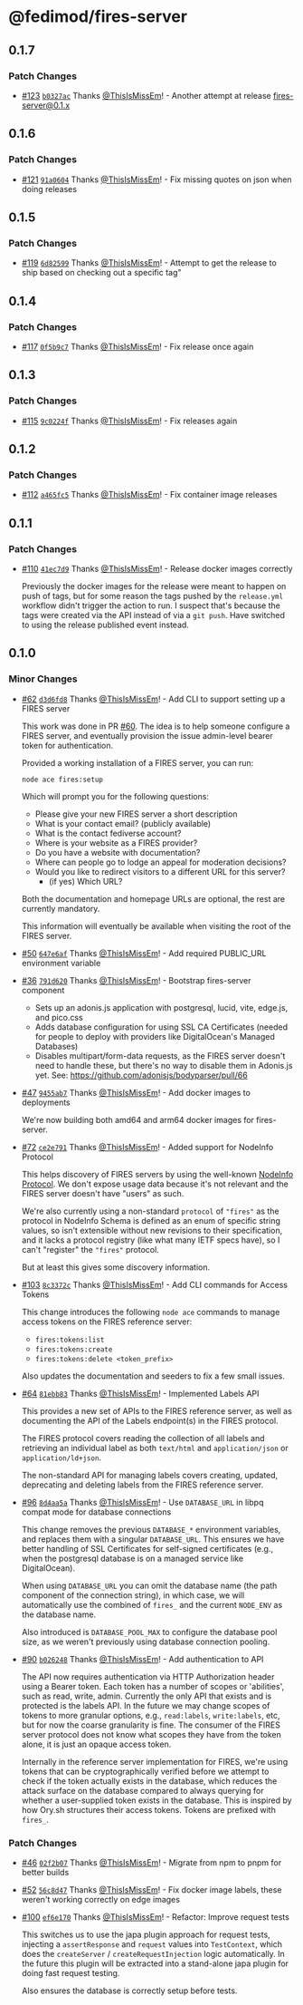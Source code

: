 # @fedimod/fires-server

## 0.1.7

### Patch Changes

- [#123](https://github.com/fedimod/fires/pull/123) [`b0327ac`](https://github.com/fedimod/fires/commit/b0327ac0d54efbc05ab7067f11eff58fa3e717ed) Thanks [@ThisIsMissEm](https://github.com/ThisIsMissEm)! - Another attempt at release fires-server@0.1.x

## 0.1.6

### Patch Changes

- [#121](https://github.com/fedimod/fires/pull/121) [`91a0604`](https://github.com/fedimod/fires/commit/91a0604ec705ddf773f388484b71da2e7d69391b) Thanks [@ThisIsMissEm](https://github.com/ThisIsMissEm)! - Fix missing quotes on json when doing releases

## 0.1.5

### Patch Changes

- [#119](https://github.com/fedimod/fires/pull/119) [`6d82599`](https://github.com/fedimod/fires/commit/6d825995d9f352305240b34d6aae8041f9c1b243) Thanks [@ThisIsMissEm](https://github.com/ThisIsMissEm)! - Attempt to get the release to ship based on checking out a specific tag"

## 0.1.4

### Patch Changes

- [#117](https://github.com/fedimod/fires/pull/117) [`0f5b9c7`](https://github.com/fedimod/fires/commit/0f5b9c7c6f92abf286d67e62858c04698460c546) Thanks [@ThisIsMissEm](https://github.com/ThisIsMissEm)! - Fix release once again

## 0.1.3

### Patch Changes

- [#115](https://github.com/fedimod/fires/pull/115) [`9c0224f`](https://github.com/fedimod/fires/commit/9c0224f5ac66d167145068daf001409ee7958ac0) Thanks [@ThisIsMissEm](https://github.com/ThisIsMissEm)! - Fix releases again

## 0.1.2

### Patch Changes

- [#112](https://github.com/fedimod/fires/pull/112) [`a465fc5`](https://github.com/fedimod/fires/commit/a465fc5f20fc148123c42298b31ef73bbc796280) Thanks [@ThisIsMissEm](https://github.com/ThisIsMissEm)! - Fix container image releases

## 0.1.1

### Patch Changes

- [#110](https://github.com/fedimod/fires/pull/110) [`41ec7d9`](https://github.com/fedimod/fires/commit/41ec7d98d2ba367702b615079355b361bf724f9a) Thanks [@ThisIsMissEm](https://github.com/ThisIsMissEm)! - Release docker images correctly

  Previously the docker images for the release were meant to happen on push of tags, but for some reason the tags pushed by the `release.yml` workflow didn't trigger the action to run. I suspect that's because the tags were created via the API instead of via a `git push`. Have switched to using the release published event instead.

## 0.1.0

### Minor Changes

- [#62](https://github.com/fedimod/fires/pull/62) [`d3d6fd8`](https://github.com/fedimod/fires/commit/d3d6fd84ea0ce209939ebdd563ee8fbaa3579a30) Thanks [@ThisIsMissEm](https://github.com/ThisIsMissEm)! - Add CLI to support setting up a FIRES server

  This work was done in PR [#60](https://github.com/fedimod/fires/pull/60). The idea is to help someone configure a FIRES server, and eventually provision the issue admin-level bearer token for authentication.

  Provided a working installation of a FIRES server, you can run:

  ```
  node ace fires:setup
  ```

  Which will prompt you for the following questions:

  - Please give your new FIRES server a short description
  - What is your contact email? (publicly available)
  - What is the contact fediverse account?
  - Where is your website as a FIRES provider?
  - Do you have a website with documentation?
  - Where can people go to lodge an appeal for moderation decisions?
  - Would you like to redirect visitors to a different URL for this server?
    - (if yes) Which URL?

  Both the documentation and homepage URLs are optional, the rest are currently mandatory.

  This information will eventually be available when visiting the root of the FIRES server.

- [#50](https://github.com/fedimod/fires/pull/50) [`647e6af`](https://github.com/fedimod/fires/commit/647e6af2c551214855c0c617e30202a2900ad62e) Thanks [@ThisIsMissEm](https://github.com/ThisIsMissEm)! - Add required PUBLIC_URL environment variable

- [#36](https://github.com/fedimod/fires/pull/36) [`791d620`](https://github.com/fedimod/fires/commit/791d6206fb6a8bfa1e79c02952a3e5b71d36c636) Thanks [@ThisIsMissEm](https://github.com/ThisIsMissEm)! - Bootstrap fires-server component

  - Sets up an adonis.js application with postgresql, lucid, vite, edge.js, and pico.css
  - Adds database configuration for using SSL CA Certificates (needed for people to deploy with providers like DigitalOcean's Managed Databases)
  - Disables multipart/form-data requests, as the FIRES server doesn't need to handle these, but there's no way to disable them in Adonis.js yet. See: https://github.com/adonisjs/bodyparser/pull/66

- [#47](https://github.com/fedimod/fires/pull/47) [`9455ab7`](https://github.com/fedimod/fires/commit/9455ab7b8682bd3f4e73a95d8ff5f78ec9b7720f) Thanks [@ThisIsMissEm](https://github.com/ThisIsMissEm)! - Add docker images to deployments

  We're now building both amd64 and arm64 docker images for fires-server.

- [#72](https://github.com/fedimod/fires/pull/72) [`ce2e791`](https://github.com/fedimod/fires/commit/ce2e791625c66766a50b6dea47974d44c4bded67) Thanks [@ThisIsMissEm](https://github.com/ThisIsMissEm)! - Added support for NodeInfo Protocol

  This helps discovery of FIRES servers by using the well-known [NodeInfo
  Protocol](https://nodeinfo.diaspora.software/). We don't expose usage data
  because it's not relevant and the FIRES server doesn't have "users" as such.

  We're also currently using a non-standard `protocol` of `"fires"` as the
  protocol in NodeInfo Schema is defined as an enum of specific string values, so
  isn't extensible without new revisions to their specification, and it lacks a
  protocol registry (like what many IETF specs have), so I can't "register" the
  `"fires"` protocol.

  But at least this gives some discovery information.

- [#103](https://github.com/fedimod/fires/pull/103) [`8c3372c`](https://github.com/fedimod/fires/commit/8c3372c3972c623b02ed92a59a3d9654b069d418) Thanks [@ThisIsMissEm](https://github.com/ThisIsMissEm)! - Add CLI commands for Access Tokens

  This change introduces the following `node ace` commands to manage access tokens on the FIRES reference server:

  - `fires:tokens:list`
  - `fires:tokens:create`
  - `fires:tokens:delete <token_prefix>`

  Also updates the documentation and seeders to fix a few small issues.

- [#64](https://github.com/fedimod/fires/pull/64) [`81ebb83`](https://github.com/fedimod/fires/commit/81ebb830e3aecacbc36b8e96f6a3e75e03c97c37) Thanks [@ThisIsMissEm](https://github.com/ThisIsMissEm)! - Implemented Labels API

  This provides a new set of APIs to the FIRES reference server, as well as documenting the API of the Labels endpoint(s) in the FIRES protocol.

  The FIRES protocol covers reading the collection of all labels and retrieving an individual label as both `text/html` and `application/json` or `application/ld+json`.

  The non-standard API for managing labels covers creating, updated, deprecating and deleting labels from the FIRES reference server.

- [#96](https://github.com/fedimod/fires/pull/96) [`8d4aa5a`](https://github.com/fedimod/fires/commit/8d4aa5a4717bdc8a69fdb60f3f74db3629ce0f7e) Thanks [@ThisIsMissEm](https://github.com/ThisIsMissEm)! - Use `DATABASE_URL` in libpq compat mode for database connections

  This change removes the previous `DATABASE_*` environment variables, and replaces them with a singular `DATABASE_URL`. This ensures we have better handling of SSL Certificates for self-signed certificates (e.g., when the postgresql database is on a managed service like DigitalOcean).

  When using `DATABASE_URL` you can omit the database name (the path component of the connection string), in which case, we will automatically use the combined of `fires_` and the current `NODE_ENV` as the database name.

  Also introduced is `DATABASE_POOL_MAX` to configure the database pool size, as we weren't previously using database connection pooling.

- [#90](https://github.com/fedimod/fires/pull/90) [`b026248`](https://github.com/fedimod/fires/commit/b02624866628330ae6235d9e4c873239a5e7a170) Thanks [@ThisIsMissEm](https://github.com/ThisIsMissEm)! - Add authentication to API

  The API now requires authentication via HTTP Authorization header using a Bearer token. Each token has a number of scopes or 'abilities', such as read, write, admin. Currently the only API that exists and is protected is the labels API. In the future we may change scopes of tokens to more granular options, e.g., `read:labels`, `write:labels`, etc, but for now the coarse granularity is fine. The consumer of the FIRES server protocol does not know what scopes they have from the token alone, it is just an opaque access token.

  Internally in the reference server implementation for FIRES, we're using tokens that can be cryptographically verified before we attempt to check if the token actually exists in the database, which reduces the attack surface on the database compared to always querying for whether a user-supplied token exists in the database. This is inspired by how Ory.sh structures their access tokens. Tokens are prefixed with `fires_`.

### Patch Changes

- [#46](https://github.com/fedimod/fires/pull/46) [`02f2b07`](https://github.com/fedimod/fires/commit/02f2b07da20a218ee4bf3dd396547b21135617ea) Thanks [@ThisIsMissEm](https://github.com/ThisIsMissEm)! - Migrate from npm to pnpm for better builds

- [#52](https://github.com/fedimod/fires/pull/52) [`56c8d47`](https://github.com/fedimod/fires/commit/56c8d479e652f24b58c3d610ff18f6ddfd6968f5) Thanks [@ThisIsMissEm](https://github.com/ThisIsMissEm)! - Fix docker image labels, these weren't working correctly on edge images

- [#100](https://github.com/fedimod/fires/pull/100) [`ef6e170`](https://github.com/fedimod/fires/commit/ef6e1709a1a7634608974345d8e2d86b2ccf6e70) Thanks [@ThisIsMissEm](https://github.com/ThisIsMissEm)! - Refactor: Improve request tests

  This switches us to use the japa plugin approach for request tests, injecting a `assertResponse` and `request` values into `TestContext`, which does the `createServer` / `createRequestInjection` logic automatically. In the future this plugin will be extracted into a stand-alone japa plugin for doing fast request testing.

  Also ensures the database is correctly setup before tests.

